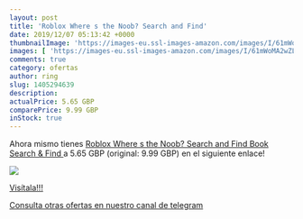 ```yaml
---
layout: post
title: 'Roblox Where s the Noob? Search and Find'
date: 2019/12/07 05:13:42 +0000
thumbnailImage: 'https://images-eu.ssl-images-amazon.com/images/I/61mWoMA2wZL._SL200_.jpg'
images: [ 'https://images-eu.ssl-images-amazon.com/images/I/61mWoMA2wZL._SL200_.jpg' ]
comments: true
category: ofertas
author: ring
slug: 1405294639
description:
actualPrice: 5.65 GBP
comparePrice: 9.99 GBP
inStock: true
---
```


Ahora mismo tienes [Roblox Where s the Noob? Search and Find Book  Search & Find ](https://www.amazon.com/dp/1405294639/?tag=redken08-20) a 5.65 GBP (original: 9.99 GBP) en el siguiente enlace!

[![](https://images-eu.ssl-images-amazon.com/images/I/61mWoMA2wZL._SL200_.jpg)](https://www.amazon.com/dp/1405294639/?tag=redken08-20)

[Visítala!!!](https://www.amazon.com/dp/1405294639/?tag=redken08-20)

[Consulta otras ofertas en nuestro canal de telegram](https://t.me/s/ofertas25)
